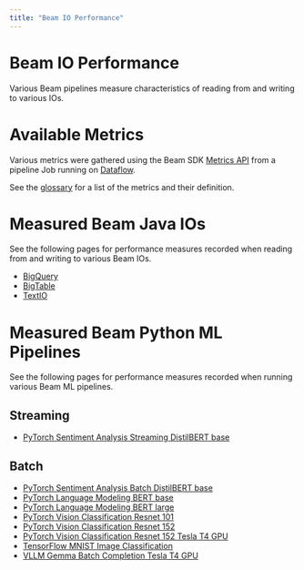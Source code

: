 ```yaml
---
title: "Beam IO Performance"
---
```


<!--
Licensed under the Apache License, Version 2.0 (the "License");
you may not use this file except in compliance with the License.
You may obtain a copy of the License at

http://www.apache.org/licenses/LICENSE-2.0

Unless required by applicable law or agreed to in writing, software
distributed under the License is distributed on an "AS IS" BASIS,
WITHOUT WARRANTIES OR CONDITIONS OF ANY KIND, either express or implied.
See the License for the specific language governing permissions and
limitations under the License.
-->

# Beam IO Performance

Various Beam pipelines measure characteristics of reading from and writing to
various IOs.

# Available Metrics

Various metrics were gathered using the Beam SDK
[Metrics API](/documentation/programming-guide/#metrics)
from a pipeline Job running on [Dataflow](/documentation/runners/dataflow/).

See the [glossary](/performance/glossary) for a list of the metrics and their
definition.

# Measured Beam Java IOs

See the following pages for performance measures recorded when reading from and
writing to various Beam IOs.

- [BigQuery](/performance/bigquery)
- [BigTable](/performance/bigtable)
- [TextIO](/performance/textio)

# Measured Beam Python ML Pipelines

See the following pages for performance measures recorded when running various Beam ML pipelines.

## Streaming

- [PyTorch Sentiment Analysis Streaming DistilBERT base](/performance/pytorchbertsentimentstreaming)

## Batch

- [PyTorch Sentiment Analysis Batch DistilBERT base](/performance/pytorchbertsentimentbatch)
- [PyTorch Language Modeling BERT base](/performance/pytorchbertbase)
- [PyTorch Language Modeling BERT large](/performance/pytorchbertlarge)
- [PyTorch Vision Classification Resnet 101](/performance/pytorchresnet101)
- [PyTorch Vision Classification Resnet 152](/performance/pytorchresnet152)
- [PyTorch Vision Classification Resnet 152 Tesla T4 GPU](/performance/pytorchresnet152tesla)
- [TensorFlow MNIST Image Classification](/performance/tensorflowmnist)
- [VLLM Gemma Batch Completion Tesla T4 GPU](/performance/vllmgemmabatchtesla)
